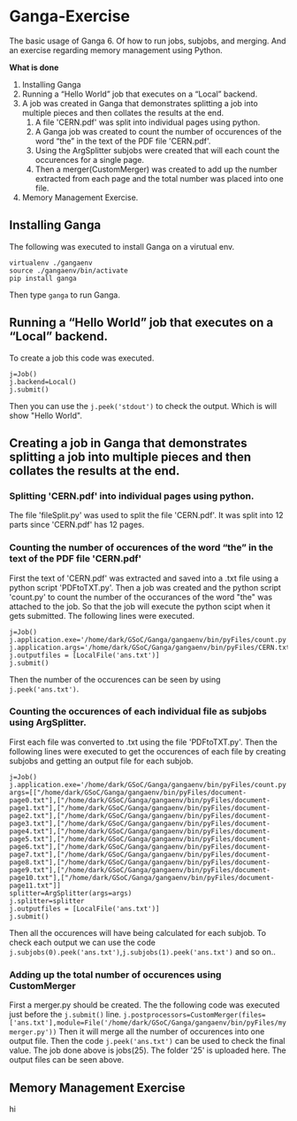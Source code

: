 # Ganga-Exercise
The basic usage of Ganga 6. Of how to run jobs, subjobs, and merging. And an exercise regarding memory management using Python.

__What is done__
1. Installing Ganga
2. Running a “Hello World” job that executes on a “Local” backend.
3. A job was created in Ganga that demonstrates splitting a job into multiple pieces and then collates
the results at the end.
    1. A file 'CERN.pdf' was split into individual pages using python.
    2. A Ganga job was created to count the number of occurences of the word “the” in the text of the PDF file 'CERN.pdf'.
    3. Using the ArgSplitter subjobs were created that will each count the occurences for a single page.
    4. Then a merger(CustomMerger) was created to add up the number extracted from each page and the total number was placed into one file.
4. Memory Management Exercise.
    

## Installing Ganga 

The following was executed to install Ganga on a virutual env. 

```
virtualenv ./gangaenv
source ./gangaenv/bin/activate
pip install ganga
```
Then type `ganga` to run Ganga. 

## Running a “Hello World” job that executes on a “Local” backend.

To create a job this code was executed.

```
j=Job()
j.backend=Local()
j.submit()
```

Then you can use the `j.peek('stdout')` to check the output. Which is will show "Hello World".

## Creating a job in Ganga that demonstrates splitting a job into multiple pieces and then collates the results at the end.
### Splitting 'CERN.pdf' into individual pages using python.

The file 'fileSplit.py' was used to split the file 'CERN.pdf'. It was split into 12 parts since 'CERN.pdf' has 12 pages.

### Counting the number of occurences of the word “the” in the text of the PDF file 'CERN.pdf'

First the text of 'CERN.pdf' was extracted and saved into a .txt file using a python script 'PDFtoTXT.py'.
Then a job was created and the python script 'count.py' to count the number of the occurances of the word "the" was attached to the job. 
So that the job will execute the python scipt when it gets submitted.
The following lines were executed.

```
j=Job()
j.application.exe='/home/dark/GSoC/Ganga/gangaenv/bin/pyFiles/count.py'
j.application.args='/home/dark/GSoC/Ganga/gangaenv/bin/pyFiles/CERN.txt'
j.outputfiles = [LocalFile('ans.txt')]
j.submit()
```
Then the number of the occurences can be seen by using `j.peek('ans.txt')`.

### Counting the occurences of each individual file as subjobs using ArgSplitter.
First each file was converted to .txt using the file 'PDFtoTXT.py'. Then the following lines were executed to get the occurences of each file by creating subjobs and getting an output file for each subjob.

```
j=Job()
j.application.exe='/home/dark/GSoC/Ganga/gangaenv/bin/pyFiles/count.py'
args=[["/home/dark/GSoC/Ganga/gangaenv/bin/pyFiles/document-page0.txt"],["/home/dark/GSoC/Ganga/gangaenv/bin/pyFiles/document-page1.txt"],["/home/dark/GSoC/Ganga/gangaenv/bin/pyFiles/document-page2.txt"],["/home/dark/GSoC/Ganga/gangaenv/bin/pyFiles/document-page3.txt"],["/home/dark/GSoC/Ganga/gangaenv/bin/pyFiles/document-page4.txt"],["/home/dark/GSoC/Ganga/gangaenv/bin/pyFiles/document-page5.txt"],["/home/dark/GSoC/Ganga/gangaenv/bin/pyFiles/document-page6.txt"],["/home/dark/GSoC/Ganga/gangaenv/bin/pyFiles/document-page7.txt"],["/home/dark/GSoC/Ganga/gangaenv/bin/pyFiles/document-page8.txt"],["/home/dark/GSoC/Ganga/gangaenv/bin/pyFiles/document-page9.txt"],["/home/dark/GSoC/Ganga/gangaenv/bin/pyFiles/document-page10.txt"],["/home/dark/GSoC/Ganga/gangaenv/bin/pyFiles/document-page11.txt"]]
splitter=ArgSplitter(args=args)
j.splitter=splitter
j.outputfiles = [LocalFile('ans.txt')]
j.submit()
```
Then all the occurences will have being calculated for each subjob. To check each output we can use the code `j.subjobs(0).peek('ans.txt')`,`j.subjobs(1).peek('ans.txt')` and so on..

### Adding up the total number of occurences using CustomMerger
First a merger.py should be created. The the following code was executed just before the `j.submit()` line. 
`j.postprocessors=CustomMerger(files=['ans.txt'],module=File('/home/dark/GSoC/Ganga/gangaenv/bin/pyFiles/mymerger.py'))`
Then it will merge all the number of occurences into one output file. Then the code `j.peek('ans.txt')` can be used to check the final value.
The job done above is jobs(25). The folder '25' is uploaded here. The  output files can be seen above.

## Memory Management Exercise

hi